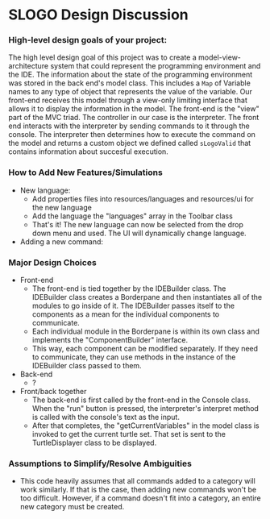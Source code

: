 # SLOGO Design Discussion

### High-level design goals of your project:

The high level design goal of this project was to create a model-view-architecture system that could represent the programming environment and the IDE. The information about the state of the programming environment was stored in the back end's model class. This includes a ``Map`` of Variable names to any type of object that represents the value of the variable. Our front-end receives this model through a view-only limiting interface that allows it to display the information in the model. The front-end is the "view" part of the MVC triad. The controller in our case is the interpreter. The front end interacts with the interpreter by sending commands to it through the console. The interpreter then determines how to execute the command on the model and returns a custom object we defined called ``sLogoValid`` that contains information about succesful execution.

### How to Add New Features/Simulations
* New language:
	* Add properties files into resources/languages and resources/ui for the new language
	* Add the language the "languages" array in the Toolbar class
	* That's it! The new language can now be selected from the drop down menu and used. The UI will dynamically change language.
* Adding a new command:
	
### Major Design Choices
* Front-end
	* The front-end is tied together by the IDEBuilder class. The IDEBuilder class creates a Borderpane and then instantiates all of the modules to go inside of it. The IDEBuilder passes itself to the components as a mean for the individual components to communicate.
	* Each individual module in the Borderpane is within its own class and implements the "ComponentBuilder" interface. 
	* This way, each component can be modified separately. If they need to communicate, they can use methods in the instance of the IDEBuilder class passed to them.
* Back-end
    * ?
* Front/back together
	* The back-end is first called by the front-end in the Console class. When the "run" button is pressed, the interpreter's interpret method is called with the console's text as the input.
	* After that completes, the "getCurrentVariables" in the model class is invoked to get the current turtle set. That set is sent to the TurtleDisplayer class to be displayed.

### Assumptions to Simplify/Resolve Ambiguities
* This code heavily assumes that all commands added to a category will work similarly. If that is the case, then adding new commands won't be too difficult. However, if a command doesn't fit into a category, an entire new category must be created. 